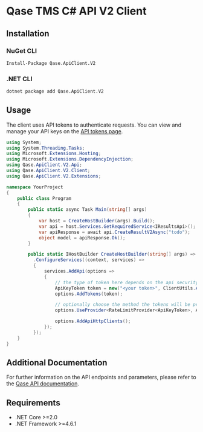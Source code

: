 # Qase TMS C# API V2 Client

## Installation

### NuGet CLI

```sh
Install-Package Qase.ApiClient.V2
```

### .NET CLI

```sh
dotnet package add Qase.ApiClient.V2
```

## Usage

The client uses API tokens to authenticate requests. You can view and manage your API keys on
the [API tokens page](https://app.qase.io/user/api/token).

```cs
using System;
using System.Threading.Tasks;
using Microsoft.Extensions.Hosting;
using Microsoft.Extensions.DependencyInjection;
using Qase.ApiClient.V2.Api;
using Qase.ApiClient.V2.Client;
using Qase.ApiClient.V2.Extensions;

namespace YourProject
{
    public class Program
    {
        public static async Task Main(string[] args)
        {
            var host = CreateHostBuilder(args).Build();
            var api = host.Services.GetRequiredService<IResultsApi>();
            var apiResponse = await api.CreateResultV2Async("todo");
            object model = apiResponse.Ok();
        }

        public static IHostBuilder CreateHostBuilder(string[] args) => Host.CreateDefaultBuilder(args)
          .ConfigureServices((context, services) =>
          {
              services.AddApi(options =>
              {
                  // the type of token here depends on the api security specifications
                  ApiKeyToken token = new("<your token>", ClientUtils.ApiKeyHeader.Token, "");
                  options.AddTokens(token);

                  // optionally choose the method the tokens will be provided with, default is RateLimitProvider
                  options.UseProvider<RateLimitProvider<ApiKeyToken>, ApiKeyToken>();

                  options.AddApiHttpClients();
              });
          });
    }
}
```

## Additional Documentation

For further information on the API endpoints and parameters, please refer to
the [Qase API documentation](https://developers.qase.io/).

## Requirements

- .NET Core >=2.0
- .NET Framework >=4.6.1

